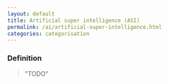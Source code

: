 ```yaml
---
layout: default
title: Artificial super intelligence (ASI)
permalink: /ai/artificial-super-intelligence.html
categories: categorisation
---
```


### Definition

> "TODO"
